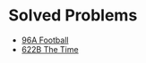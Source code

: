 # Solved Problems
  - [96A  Football](http://codeforces.com/problemset/problem/96/A)
  - [622B	The Time](http://codeforces.com/problemset/problem/622/B)


